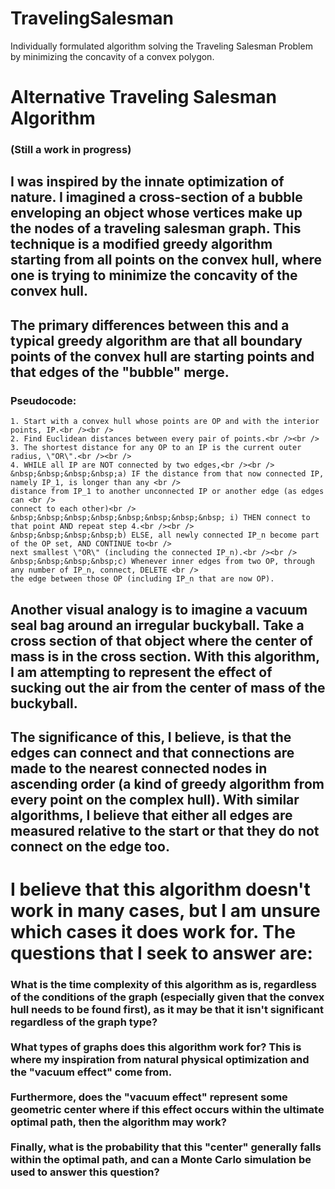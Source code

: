 # TravelingSalesman
Individually formulated algorithm solving the Traveling Salesman Problem by minimizing the concavity of a convex polygon.


# Alternative Traveling Salesman Algorithm
### (Still a work in progress)
  
## I was inspired by the innate optimization of nature. I imagined a cross-section of a bubble enveloping an object whose vertices make up the nodes of a traveling salesman graph. This technique is a modified greedy algorithm starting from all points on the convex hull, where one is trying to minimize the concavity of the convex hull.
   
## The primary differences between this and a typical greedy algorithm are that all boundary points of the convex hull are starting points and that edges of the \"bubble\" merge.
 
 ### Pseudocode:

    1. Start with a convex hull whose points are OP and with the interior points, IP.<br /><br />
    2. Find Euclidean distances between every pair of points.<br /><br />
    3. The shortest distance for any OP to an IP is the current outer radius, \"OR\".<br /><br />
    4. WHILE all IP are NOT connected by two edges,<br /><br />
    &nbsp;&nbsp;&nbsp;&nbsp;a) IF the distance from that now connected IP, namely IP_1, is longer than any <br />
    distance from IP_1 to another unconnected IP or another edge (as edges can <br />
    connect to each other)<br />
    &nbsp;&nbsp;&nbsp;&nbsp;&nbsp;&nbsp;&nbsp;&nbsp; i) THEN connect to that point AND repeat step 4.<br /><br />
    &nbsp;&nbsp;&nbsp;&nbsp;b) ELSE, all newly connected IP_n become part of the OP set, AND CONTINUE to<br />
    next smallest \"OR\" (including the connected IP_n).<br /><br />
    &nbsp;&nbsp;&nbsp;&nbsp;c) Whenever inner edges from two OP, through any number of IP_n, connect, DELETE <br />
    the edge between those OP (including IP_n that are now OP).
  
## Another visual analogy is to imagine a vacuum seal bag around an irregular buckyball. Take a cross section of that object where the center of mass is in the cross section. With this algorithm, I am attempting to represent the effect of sucking out the air from the center of mass of the buckyball.
 
## The significance of this, I believe, is that the edges can connect and that connections are made to the nearest connected nodes in ascending order (a kind of greedy algorithm from every point on the complex hull). With similar algorithms, I believe that either all edges are measured relative to the start or that they do not connect on the edge too.
    
# I believe that this algorithm doesn't work in many cases, but I am unsure which cases it does work for. The questions that I seek to answer are:
### What is the time complexity of this algorithm as is, regardless of the conditions of the graph (especially given that the convex hull needs to be found first), as it may be that it isn't significant  regardless of the graph type?<br /><br />What types of graphs does this algorithm work for? This is where my inspiration from natural physical optimization and the \"vacuum effect\" come from.<br /><br />Furthermore, does the \"vacuum effect\" represent some geometric center where if this effect occurs within the ultimate optimal path, then the algorithm may work?<br /><br />Finally, what is the probability that this \"center\" generally falls within the optimal path, and can a Monte Carlo simulation be used to answer this question?

